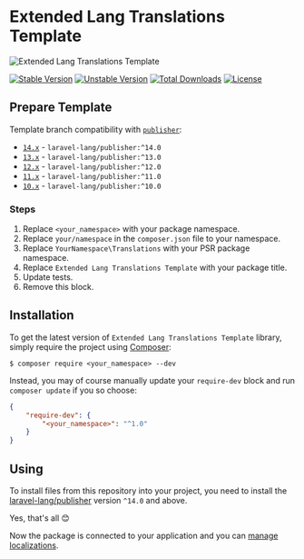 # Extended Lang Translations Template

<img src="https://preview.dragon-code.pro/laravel-lang/template.svg?brand=laravel&invert=1" alt="Extended Lang Translations Template"/>

[![Stable Version][badge_stable]][link_packagist]
[![Unstable Version][badge_unstable]][link_packagist]
[![Total Downloads][badge_downloads]][link_packagist]
[![License][badge_license]][link_license]

## Prepare Template

Template branch compatibility with [`publisher`](https://github.com/Laravel-Lang/publisher):

* [`14.x`](https://github.com/Laravel-Lang/translations-template/tree/14.x) - `laravel-lang/publisher:^14.0`
* [`13.x`](https://github.com/Laravel-Lang/translations-template/tree/13.x) - `laravel-lang/publisher:^13.0`
* [`12.x`](https://github.com/Laravel-Lang/translations-template/tree/12.x) - `laravel-lang/publisher:^12.0`
* [`11.x`](https://github.com/Laravel-Lang/translations-template/tree/11.x) - `laravel-lang/publisher:^11.0`
* [`10.x`](https://github.com/Laravel-Lang/translations-template/tree/10.x) - `laravel-lang/publisher:^10.0`

### Steps

1. Replace `<your_namespace>` with your package namespace.
2. Replace `your/namespace` in the `composer.json` file to your namespace.
3. Replace `YourNamespace\Translations` with your PSR package namespace.
4. Replace `Extended Lang Translations Template` with your package title.
5. Update tests.
6. Remove this block.

## Installation

To get the latest version of `Extended Lang Translations Template` library, simply require the project using [Composer](https://getcomposer.org):

```
$ composer require <your_namespace> --dev
```

Instead, you may of course manually update your `require-dev` block and run `composer update` if you so choose:

```json
{
    "require-dev": {
        "<your_namespace>": "^1.0"
    }
}
```

## Using

To install files from this repository into your project, you need to install the [laravel-lang/publisher](https://github.com/Laravel-Lang/publisher)
version `^14.0` and above.

Yes, that's all 😊

Now the package is connected to your application and you can [manage localizations](https://laravel-lang.github.io/publisher/using).


[badge_stable]:     https://img.shields.io/github/v/release/<your_namespace>?label=stable&style=flat-square

[badge_unstable]:   https://img.shields.io/badge/unstable-dev--main-orange?style=flat-square

[badge_downloads]:  https://img.shields.io/packagist/dt/<your_namespace>.svg?style=flat-square

[badge_license]:    https://img.shields.io/packagist/l/<your_namespace>.svg?style=flat-square

[link_packagist]:   https://packagist.org/packages/<your_namespace>

[link_license]:     LICENSE
